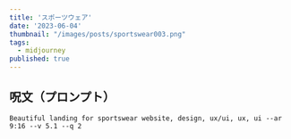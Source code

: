 ```yaml
---
title: 'スポーツウェア'
date: '2023-06-04'
thumbnail: "/images/posts/sportswear003.png"
tags:
  - midjourney
published: true
---
```


## 呪文（プロンプト）
```
Beautiful landing for sportswear website, design, ux/ui, ux, ui --ar 9:16 --v 5.1 --q 2
```